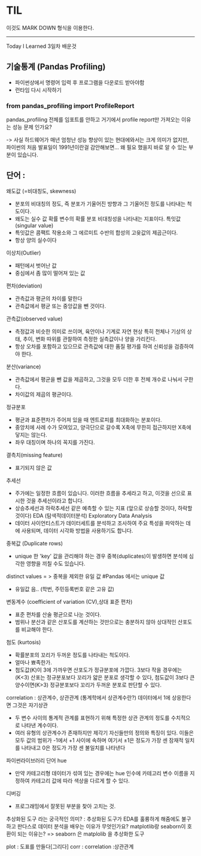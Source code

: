 # TIL
이것도 MARK DOWN 형식을 이용한다.


---
Today I Learned
3일차 배운것

## 기술통계 (Pandas Profiling)
* 파이썬상에서 명령어 입력 후 프로그램을 다운로드 받아야함
* 런타임 다시 시작하기

### from pandas_profiling import ProfileReport
pandas_profiling 전체를 임포트를 안하고 거기에서
 profile report만 가져오는 이유는 성능 문제 인가요?

-> 사실 하드웨어가 매년 엄청난 성능 향상이 있는 현대에와서는 크게 의미가 없지만, 
	파이썬의 처음 발표일이 1991년이란걸 감안해보면... 
	왜 필요 했을지 바로 알 수 있는 부분이 있습니다.

## 단어 :
왜도값 (=비대칭도, skewness)
* 분포의 비대칭의 정도, 즉 분포가 기울어진 방향과 그 기울어진 정도를 나타내는 척도이다.
* 왜도는 실수 값 확률 변수의 확률 분포 비대칭성을 나타내는 지표이다. 
특잇값(singular value)
* 특잇값은 콤팩트 작용소와 그 에르미트 수반의 합성의 고윳값의 제곱근이다.
* 항상 양의 실수이다

이상치(Outlier)
* 패턴에서 벗어난 값
* 중심에서 좀 많이 떨어져 있는 값

편차(deviation)
* 관측값과 평균의 차이를 말한다
* 관측값에서 평균 또는 중앙값을 뺀 것이다.

관측값(observed value)
* 측정값과 비슷한 의미로 쓰이며, 육안이나 기계로 자연 현상 특히 천체나 기상의 상태, 추이, 변화 따위를 관찰하여 측정한 실측값이나 양을 가리킨다.
* 항상 오차를 포함하고 있으므로 관측값에 대한 품질 평가를 하여 신뢰성을 검증하여야 한다.

분산(variance)
* 관측값에서 평균을 뺀 값을 제곱하고, 그것을 모두 더한 후 전체 개수로 나눠서 구한다.
* 차이값의 제곱의 평균이다. 

정규분포
* 평균과 표준편차가 주어져 있을 때 엔트로피를 최대화하는 분포이다.
* 중앙치에 사례 수가 모여있고, 양극단으로 갈수록 X축에 무한히 접근하지만 X축에 닿지는 않는다.
* 좌우 대칭이며 하나의 꼭지를 가진다.

결측치(missing feature)
* 표기되지 않은 값

추세선
* 주가에는 일정한 흐름이 있습니다. 이러한 흐름을 추세라고 하고, 이것을 선으로 표시한 것을 추세선이라고 합니다.
* 상승추세선과 하락추세선 같은 예측할 수 있는 지표 (앞으로 상승할 것이다, 하락할 것이다)
EDA (탐색적데이터분석) Exploratory Data Analysis 
* 데이터 사이언티스트가 데이터세트를 분석하고 조사하여 주요 특성을 파악하는 데에 사용되며, 데이터 시각화 방법을 사용하기도 합니다.

중복값 (Duplicate rows)
* unique 한 'key' 값을 관리해야 하는 경우 중복(duplicates)이 발생하면 분석에 심각한 영향을 끼칠 수도 있습니다.

distinct values = > 중복을 제외한 유일 값 #Pandas 에서는 unique 값
* 유일값 음.. (학번, 주민등록번호 같은 고유 값)

변동계수 (coefficient of variation (CV),상대 표준 편차)
* 표준 편차를 산술 평균으로 나눈 것이다.
* 범위나 분산과 같은 산포도를 계산하는 것만으로는 충분하지 않아 상대적인 산포도를 비교해야 한다.

첨도 (kurtosis)
* 확률분포의 꼬리가 두꺼운 정도를 나타내는 척도이다.
* 얼마나 뾰족한가.
* 첨도값(K)이 3에 가까우면 산포도가 정규분포에 가깝다. 3보다 작을 경우에는(K<3) 산포는 정규분포보다 꼬리가 얇은 분포로 생각할 수 있다, 첨도값이 3보다 큰 양수이면(K>3) 정규분포보다 꼬리가 두꺼운 분포로 판단할 수 있다.

correlation : 상관계수, 상관관계 (통계학에서 상관계수란?) 
	데이터에서 1에 상응한다면 그것은 자기상관
* 두 변수 사이의 통계적 관계를 표현하기 위해 특정한 상관 관계의 정도를 수치적으로 나타낸 계수이다.
* 여러 유형의 상관계수가 존재하지만 제각기 자신들만의 정의와 특징이 있다. 이들은 모두 값의 범위가 -1에서 +1 사이에 속하며 여기서 ±1은 정도가 가장 센 잠재적 일치를 나타내고 0은 정도가 가장 센 불일치를 나타낸다

파이썬라이브러리 단어
hue
* 만약 카테고리형 데이터가 섞여 있는 경우에는 hue 인수에 카테고리 변수 이름을 지정하여 카테고리 값에 따라 색상을 다르게 할 수 있다.

디버깅
* 프로그래밍에서 잘못된 부분을 찾아 고치는 것.


추상화된 도구 라는 궁극적인 의미?
 : 추상화된 도구가 EDA를 훌륭하게 해줌에도 불구하고 판다스로 데이터 분석을 배우는 이유가 무엇인가요?
matplotlib랑 seaborn이 호환이 되는 이유는?
 => seaborn 은 matplolib 을 추상화한 도구

plot :
도표를 만들다[그리다]
corr :
 correlation :상관관계

